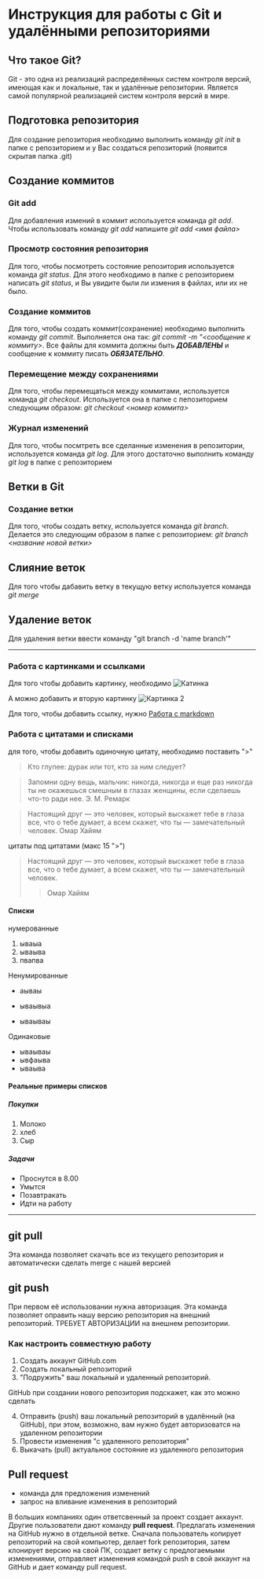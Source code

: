 # Инструкция для работы с Git и удалёнными репозиториями

## Что такое Git?
Git - это одна из реализаций распределённых систем контроля версий, имеющая как и локальные, так и удалённые репозитории. Является самой популярной реализацией систем контроля версий в мире.
## Подготовка репозитория
Для создание репозитория необходимо выполнить команду *git init*  в папке с репозиторием и у Вас создаться репозиторий (появится скрытая папка .git)

## Создание коммитов

### Git add
Для добавления измений в коммит используется команда *git add*. Чтобы использовать команду *git add* напишите *git add <имя файла>*

### Просмотр состояния репозитория
Для того, чтобы посмотреть состояние репозитория используется команда *git status*. Для этого необходимо в папке с репозиторием написать *git status*, и Вы увидите были ли измения в файлах, или их не было.

### Создание коммитов
Для того, чтобы создать коммит(сохранение) необходимо выполнить команду *git commit*. Выполняется она так: *git commit -m "<сообщение к коммиту>*. Все файлы для коммита должны быть ***ДОБАВЛЕНЫ*** и сообщение к коммиту писать ***ОБЯЗАТЕЛЬНО***.

### Перемещение между сохранениями
Для того, чтобы перемещаться между коммитами, используется команда *git checkout*. Используется она в папке с пепозиторием следующим образом: *git checkout <номер коммита>*

### Журнал изменений
Для того, чтобы посмтреть все сделанные изменения в репозитории, используется команда *git log*. Для этого достаточно выполнить команду *git log* в папке с репозиторием

## Ветки в Git

### Создание ветки

Для того, чтобы создать ветку, используется команда *git branch*. Делается это следующим образом в папке с репозиторием: *git branch <название новой ветки>*

## Слияние веток

Для того чтобы дабавить ветку в текущую ветку используется команда *git merge <name branch>*

## Удаление веток
Для удаления ветки ввести команду "git branch -d 'name branch'"


--------------------------------------------------------------------------------



### Работа с картинками и ссылками
Для того чтобы добавить картинку, необходимо ![Катинка](https://stihi.ru/pics/2020/08/31/7471.jpg)

А можно добавить и вторую картинку ![Картинка 2](https://s1.1zoom.ru/big3/474/354282-admin.jpg)

Для того, чтобы добавить ссылку, нужно [Работа с markdown]()


### Работа с цитатами и списками

для того, чтобы добавить одиночную цитату, необходимо поставить ">"

> Кто глупее: дурак или тот, кто за ним следует? 


> Запомни одну вещь, мальчик: никогда, никогда и еще раз никогда ты не окажешься смешным в глазах женщины, если сделаешь что-то ради нее.
Э. М. Ремарк


> Настоящий друг — это человек, который выскажет тебе в глаза все, что о тебе думает, а всем скажет, что ты — замечательный человек.
Омар Хайям

 
цитаты под цитатами (макс 15 ">")
> Настоящий друг — это человек, который выскажет тебе в глаза все, что о тебе думает, а всем скажет, что ты — замечательный человек.
 >>Омар Хайям


#### Списки

нумерованные 
1. ываыа
2. ываыва
3. пвапва

Ненумированные 

- аываы
+ ываывыа
* ываываы

Одинаковые

* ываываы
* ывфаыва
* ываыва 

#### Реальные примеры списков

##### Покупки
1. Молоко
2. хлеб 
3. Сыр

##### Задачи
* Проснутся в 8.00 
* Умытся 
* Позавтракать 
* Идти на работу


-----------------------------------------------------------------------------------------------------------------

## git pull
Эта команда позволяет скачать все из текущего репозитория и автоматически сделать merge с нашей версией 

## git push 
При первом её использовании нужна авторизация.
Эта команда позволяет оправить нашу версию репозитория на внешний репозиторий. ТРЕБУЕТ АВТОРИЗАЦИИ на внешнем репозитории.

### Как настроить совместную работу 

1. Создать аккаунт GitHub.com
2. Создать локальный репозиторий 
3. "Подружить" ваш локальный и удаленный репозиторий.

GitHub при создании нового репозитория подскажет, как это можно сделать 

4. Отправить (push) ваш локальный репозиторий в удалённый (на GitHub), при этом, возможно, вам нужно будет авторизоватся на удаленном репозитории
5. Провести изменения "с удаленного репозитория"
6. Выкачать (pull) актуальное состояние из удаленного репозитория 

## Pull request 

- команда для предложения изменений
- запрос на вливание изменения в репозиторий

В больших компаниях один ответсвенный за проект создает аккаунт. Другие пользователи дают команду **pull request**. Предлагать изменения на GitHub нужно в отдельной ветке.
Сначала пользователь копирует репозиторий на свой компьютер, делает fork репозитория, затем клонирует версию на свой ПК, создает ветку с предлогаемыми изменениями, отправляет изменения командой push в свой аккаунт на GitHub и дает команду pull request.